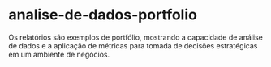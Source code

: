 # analise-de-dados-portfolio
Os relatórios são exemplos de portfólio, mostrando a capacidade de análise de dados e a aplicação de métricas para tomada de decisões estratégicas em um ambiente de negócios.
